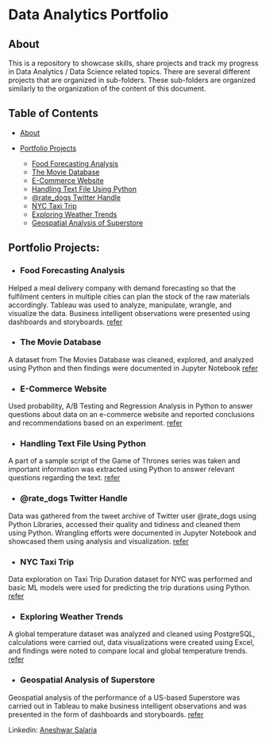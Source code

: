 # Data Analytics Portfolio
## About
This is a repository to showcase skills, share projects and track my progress in Data Analytics / Data Science related topics. There are several different projects that are organized in sub-folders. These sub-folders are organized similarly to the organization of the content of this document.

## Table of Contents
- [About](https://github.com/AneshwarSalaria/Data-Analysis-Portfolio/blob/main/README.md#about)
  
- [Portfolio Projects](https://github.com/AneshwarSalaria/Data-Analysis-Portfolio/blob/main/README.md#portfolio-projects)
  - [Food Forecasting Analysis](https://github.com/AneshwarSalaria/Data-Analysis-Portfolio#Food-Forecasting-Analysis)
  - [The Movie Database](https://github.com/AneshwarSalaria/Data-Analysis-Portfolio#The-Movie-Database)
  - [E-Commerce Website](https://github.com/AneshwarSalaria/Data-Analysis-Portfolio#E-Commerce-Website)
  - [Handling Text File Using Python](https://github.com/AneshwarSalaria/Data-Analysis-Portfolio#Handling-Text-File-Using-Python)
  - [@rate_dogs Twitter Handle](https://github.com/AneshwarSalaria/Data-Analysis-Portfolio#@rate_dogs-Twitter-Handle)
  - [NYC Taxi Trip](https://github.com/AneshwarSalaria/Data-Analysis-Portfolio#NYC-Taxi-Trip)
  - [Exploring Weather Trends](https://github.com/AneshwarSalaria/Data-Analysis-Portfolio#Exploring-Weather-Trends)
  - [Geospatial Analysis of Superstore](https://github.com/AneshwarSalaria/Data-Analysis-Portfolio#Geospatial-Analysis-of-Superstore)

## Portfolio Projects:

* ### **Food Forecasting Analysis**

Helped a meal delivery company with demand forecasting so that the fulfilment centers in multiple cities can plan the stock of the raw materials accordingly. Tableau was used to analyze, manipulate, wrangle, and visualize the data. Business intelligent observations were presented using dashboards and storyboards. [refer](https://public.tableau.com/views/Food_Forecasting_Analysis_16868920818220/Story?:language=en-US&:display_count=n&:origin=viz_share_link)


* ### **The Movie Database**

A dataset from The Movies Database was cleaned, explored, and analyzed using Python and then findings were documented in Jupyter Notebook [refer](Investigate_TMDB/project.ipynb)

* ### **E-Commerce Website**

Used probability, A/B Testing and Regression Analysis in Python to answer questions about data on an e-commerce website and reported conclusions and recommendations based on an experiment. [refer](e_commerce_website/Project.ipynb)


* ### **Handling Text File Using Python**

A part of a sample script of the Game of Thrones series was taken and important information was extracted using Python to answer relevant questions regarding the text. [refer](Handling_GOT_Text_File_using_Python/Project.ipynb)


* ### **@rate_dogs Twitter Handle**

Data was gathered from the tweet archive of Twitter user @rate_dogs using Python Libraries, accessed their quality and tidiness and cleaned them using Python. Wrangling efforts were documented in Jupyter Notebook and showcased them using analysis and visualization. [refer](rate_dogs/wrangle_act.ipynb)


* ### **NYC Taxi Trip**
Data exploration on Taxi Trip Duration dataset for NYC was performed and basic ML models were used for predicting the trip durations using Python. [refer](NYC_Taxi_Trip/Project.ipynb)

* ### **Exploring Weather Trends**

A global temperature dataset was analyzed and cleaned using PostgreSQL, calculations were carried out, data visualizations were created using Excel, and findings were noted to compare local and global temperature trends. [refer](Exploring_Weather_Trends/Project.pdf)


* ### **Geospatial Analysis of Superstore**

Geospatial analysis of the performance of a US-based Superstore was carried out in Tableau to make business intelligent observations and was presented in the form of dashboards and storyboards. [refer](https://public.tableau.com/views/GeospatialAnalysisofSuperstore/Story1?:language=en-US&:display_count=n&:origin=viz_share_link)







  
Linkedin: [Aneshwar Salaria](https://www.linkedin.com/in/aneshwar-salaria-8aa4241a3/)

